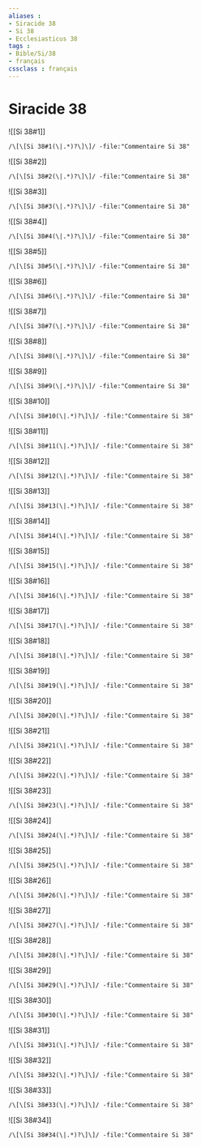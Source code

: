 ```yaml
---
aliases : 
- Siracide 38
- Si 38
- Ecclesiasticus 38
tags : 
- Bible/Si/38
- français
cssclass : français
---
```


# Siracide 38

![[Si 38#1]]

```query
/\[\[Si 38#1(\|.*)?\]\]/ -file:"Commentaire Si 38"
```

![[Si 38#2]]

```query
/\[\[Si 38#2(\|.*)?\]\]/ -file:"Commentaire Si 38"
```

![[Si 38#3]]

```query
/\[\[Si 38#3(\|.*)?\]\]/ -file:"Commentaire Si 38"
```

![[Si 38#4]]

```query
/\[\[Si 38#4(\|.*)?\]\]/ -file:"Commentaire Si 38"
```

![[Si 38#5]]

```query
/\[\[Si 38#5(\|.*)?\]\]/ -file:"Commentaire Si 38"
```

![[Si 38#6]]

```query
/\[\[Si 38#6(\|.*)?\]\]/ -file:"Commentaire Si 38"
```

![[Si 38#7]]

```query
/\[\[Si 38#7(\|.*)?\]\]/ -file:"Commentaire Si 38"
```

![[Si 38#8]]

```query
/\[\[Si 38#8(\|.*)?\]\]/ -file:"Commentaire Si 38"
```

![[Si 38#9]]

```query
/\[\[Si 38#9(\|.*)?\]\]/ -file:"Commentaire Si 38"
```

![[Si 38#10]]

```query
/\[\[Si 38#10(\|.*)?\]\]/ -file:"Commentaire Si 38"
```

![[Si 38#11]]

```query
/\[\[Si 38#11(\|.*)?\]\]/ -file:"Commentaire Si 38"
```

![[Si 38#12]]

```query
/\[\[Si 38#12(\|.*)?\]\]/ -file:"Commentaire Si 38"
```

![[Si 38#13]]

```query
/\[\[Si 38#13(\|.*)?\]\]/ -file:"Commentaire Si 38"
```

![[Si 38#14]]

```query
/\[\[Si 38#14(\|.*)?\]\]/ -file:"Commentaire Si 38"
```

![[Si 38#15]]

```query
/\[\[Si 38#15(\|.*)?\]\]/ -file:"Commentaire Si 38"
```

![[Si 38#16]]

```query
/\[\[Si 38#16(\|.*)?\]\]/ -file:"Commentaire Si 38"
```

![[Si 38#17]]

```query
/\[\[Si 38#17(\|.*)?\]\]/ -file:"Commentaire Si 38"
```

![[Si 38#18]]

```query
/\[\[Si 38#18(\|.*)?\]\]/ -file:"Commentaire Si 38"
```

![[Si 38#19]]

```query
/\[\[Si 38#19(\|.*)?\]\]/ -file:"Commentaire Si 38"
```

![[Si 38#20]]

```query
/\[\[Si 38#20(\|.*)?\]\]/ -file:"Commentaire Si 38"
```

![[Si 38#21]]

```query
/\[\[Si 38#21(\|.*)?\]\]/ -file:"Commentaire Si 38"
```

![[Si 38#22]]

```query
/\[\[Si 38#22(\|.*)?\]\]/ -file:"Commentaire Si 38"
```

![[Si 38#23]]

```query
/\[\[Si 38#23(\|.*)?\]\]/ -file:"Commentaire Si 38"
```

![[Si 38#24]]

```query
/\[\[Si 38#24(\|.*)?\]\]/ -file:"Commentaire Si 38"
```

![[Si 38#25]]

```query
/\[\[Si 38#25(\|.*)?\]\]/ -file:"Commentaire Si 38"
```

![[Si 38#26]]

```query
/\[\[Si 38#26(\|.*)?\]\]/ -file:"Commentaire Si 38"
```

![[Si 38#27]]

```query
/\[\[Si 38#27(\|.*)?\]\]/ -file:"Commentaire Si 38"
```

![[Si 38#28]]

```query
/\[\[Si 38#28(\|.*)?\]\]/ -file:"Commentaire Si 38"
```

![[Si 38#29]]

```query
/\[\[Si 38#29(\|.*)?\]\]/ -file:"Commentaire Si 38"
```

![[Si 38#30]]

```query
/\[\[Si 38#30(\|.*)?\]\]/ -file:"Commentaire Si 38"
```

![[Si 38#31]]

```query
/\[\[Si 38#31(\|.*)?\]\]/ -file:"Commentaire Si 38"
```

![[Si 38#32]]

```query
/\[\[Si 38#32(\|.*)?\]\]/ -file:"Commentaire Si 38"
```

![[Si 38#33]]

```query
/\[\[Si 38#33(\|.*)?\]\]/ -file:"Commentaire Si 38"
```

![[Si 38#34]]

```query
/\[\[Si 38#34(\|.*)?\]\]/ -file:"Commentaire Si 38"
```

